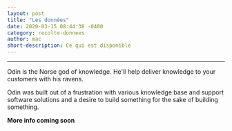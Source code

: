 ```yaml
---
layout: post
title: "Les données"
date: 2020-03-15 08:44:38 -0400
category: recolte-donnees
author: mac
short-description: Ce qui est disponible
---
```


-----

Odin is the Norse god of knowledge. He'll help deliver knowledge to your customers with his ravens.

Odin was built out of a frustration with various knowledge base and support software solutions and a desire to build something for the sake of building something.

**More info coming soon**


